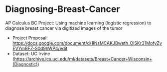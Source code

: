 # Diagnosing-Breast-Cancer
AP Calculus BC Project: Using machine learning (logistic regression) to diagnose breast cancer via digitized images of the tumor

- Project Proposal: https://docs.google.com/document/d/1lNsMCAKJBweth_OlSKr31MofyZyEVYmBFZ-S0d9hWP4/edit
- Dataset: UC Irvine (https://archive.ics.uci.edu/ml/datasets/Breast+Cancer+Wisconsin+(Diagnostic))
